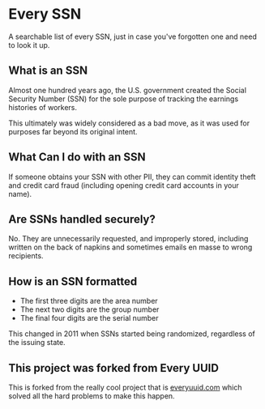 # Every SSN

A searchable list of every SSN, just in case you've forgotten one and need to look it up.

## What is an SSN

Almost one hundred years ago, the U.S. government created the Social Security Number (SSN) for the sole purpose of tracking the earnings histories of workers.

This ultimately was widely considered as a bad move, as it was used for purposes far beyond its original intent.

## What Can I do with an SSN

If someone obtains your SSN with other PII, they can commit identity theft and credit card fraud (including opening credit card accounts in your name).

## Are SSNs handled securely?

No. They are unnecessarily requested, and improperly stored, including written on the back of napkins and sometimes emails en masse to wrong recipients. 

## How is an SSN formatted

- The first three digits are the area number
- The next two digits are the group number
- The final four digits are the serial number

This changed in 2011 when SSNs started being randomized, regardless of the issuing state.

## This project was forked from Every UUID

This is forked from the really cool project that is [everyuuid.com](https://everyuuid.com) which solved all the hard problems to make this happen. 
